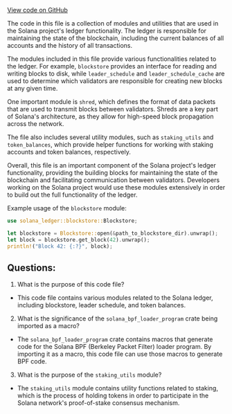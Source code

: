 [View code on GitHub](https://github.com/solana-labs/solana/blob/master/ledger/src/lib.rs)

The code in this file is a collection of modules and utilities that are used in the Solana project's ledger functionality. The ledger is responsible for maintaining the state of the blockchain, including the current balances of all accounts and the history of all transactions. 

The modules included in this file provide various functionalities related to the ledger. For example, `blockstore` provides an interface for reading and writing blocks to disk, while `leader_schedule` and `leader_schedule_cache` are used to determine which validators are responsible for creating new blocks at any given time. 

One important module is `shred`, which defines the format of data packets that are used to transmit blocks between validators. Shreds are a key part of Solana's architecture, as they allow for high-speed block propagation across the network. 

The file also includes several utility modules, such as `staking_utils` and `token_balances`, which provide helper functions for working with staking accounts and token balances, respectively. 

Overall, this file is an important component of the Solana project's ledger functionality, providing the building blocks for maintaining the state of the blockchain and facilitating communication between validators. Developers working on the Solana project would use these modules extensively in order to build out the full functionality of the ledger. 

Example usage of the `blockstore` module:

```rust
use solana_ledger::blockstore::Blockstore;

let blockstore = Blockstore::open(&path_to_blockstore_dir).unwrap();
let block = blockstore.get_block(42).unwrap();
println!("Block 42: {:?}", block);
```
## Questions: 
 1. What is the purpose of this code file?
- This code file contains various modules related to the Solana ledger, including blockstore, leader schedule, and token balances.

2. What is the significance of the `solana_bpf_loader_program` crate being imported as a macro?
- The `solana_bpf_loader_program` crate contains macros that generate code for the Solana BPF (Berkeley Packet Filter) loader program. By importing it as a macro, this code file can use those macros to generate BPF code.

3. What is the purpose of the `staking_utils` module?
- The `staking_utils` module contains utility functions related to staking, which is the process of holding tokens in order to participate in the Solana network's proof-of-stake consensus mechanism.